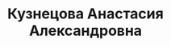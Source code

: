 ---
title: Кузнецова Анастасия Александровна
position: 'Врач акушер-гинеколог'
education:
    basic:
        level: 'Высшее – специалитет'
        org: 'Федеральное государственное бюджетное образовательное учреждение высшего профессионального образования "Петрозаводский государственный университет"'
        date: '2016 г.'
        speciality: 'Лечебное дело'
        qualification: 'Врач общей практики'
    additional:
        speciality: 'Акушерство и гинекология'
        date: '31.12.2025'

order: 2
---